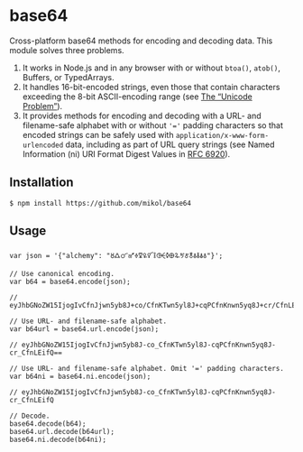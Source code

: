 # base64

Cross-platform base64 methods for encoding and decoding data. This module solves three problems.

  1. It works in Node.js and in any browser with or without `btoa()`, `atob()`,
     Buffers, or TypedArrays.
  2. It handles 16-bit-encoded strings, even those that contain characters
     exceeding the 8-bit ASCII-encoding range (see
     [The “Unicode Problem”](https://goo.gl/oIGmAS)).
  3. It provides methods for encoding and decoding with a URL- and filename-safe
     alphabet with or without `'='` padding characters so that encoded strings
     can be safely used with `application/x-www-form-urlencoded` data, including
     as part of URL query strings (see Named Information (ni) URI Format Digest
     Values in [RFC 6920](https://goo.gl/z9KSEK)).

## Installation

```
$ npm install https://github.com/mikol/base64
```

## Usage

```
var json = '{"alchemy": "🜘🜛🜜🜝🜞🜟🜠🜡🜣🜤🜥🜨🜩🜪🜫🜬🜭🜮🜯🜱"}';

// Use canonical encoding.
var b64 = base64.encode(json);

// eyJhbGNoZW15IjogIvCfnJjwn5yb8J+co/CfnKTwn5yl8J+cqPCfnKnwn5yq8J+cr/CfnLEifQ==

// Use URL- and filename-safe alphabet.
var b64url = base64.url.encode(json);

// eyJhbGNoZW15IjogIvCfnJjwn5yb8J-co_CfnKTwn5yl8J-cqPCfnKnwn5yq8J-cr_CfnLEifQ==

// Use URL- and filename-safe alphabet. Omit '=' padding characters.
var b64ni = base64.ni.encode(json);

// eyJhbGNoZW15IjogIvCfnJjwn5yb8J-co_CfnKTwn5yl8J-cqPCfnKnwn5yq8J-cr_CfnLEifQ

// Decode.
base64.decode(b64);
base64.url.decode(b64url);
base64.ni.decode(b64ni);
```
